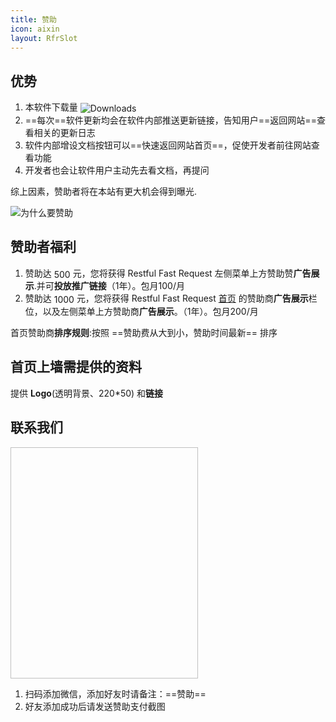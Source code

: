 ```yaml
---
title: 赞助
icon: aixin
layout: RfrSlot
---
```


## 优势

1. 本软件下载量 <img src="https://img.shields.io/jetbrains/plugin/d/16988?color=FE2857" alt="Downloads" loading="lazy" style="vertical-align: middle;">
1. ==每次==软件更新均会在软件内部推送更新链接，告知用户==返回网站==查看相关的更新日志
1. 软件内部增设文档按钮可以==快速返回网站首页==，促使开发者前往网站查看功能
1. 开发者也会让软件用户主动先去看文档，再提问

综上因素，赞助者将在本站有更大机会得到曝光.

![为什么要赞助](/img/whySponsor.png)


## 赞助者福利

1. 赞助达 <span class="badge danger" style="vertical-align: middle;">500</span> 元，您将获得 Restful Fast Request 左侧菜单上方赞助赞**广告展示**.并可**投放推广链接**（1年）。包月100/月
1. 赞助达 <span class="badge tip" style="vertical-align: middle;">1000</span> 元，您将获得 Restful Fast Request [首页](../README.md) 的赞助商**广告展示**栏位，以及左侧菜单上方赞助商**广告展示**。（1年）。包月200/月

首页赞助商**排序规则**:按照 ==赞助费从大到小，赞助时间最新== 排序

## 首页上墙需提供的资料

提供 **Logo**(透明背景、220*50) 和**链接**

## 联系我们

<img style="width:300px;height:370px" :src="$withBase('/img/wechatRfr.jpg')" >

1. 扫码添加微信，添加好友时请备注：==赞助==
1. 好友添加成功后请发送赞助支付截图

